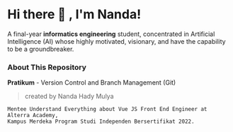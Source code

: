 # Hi there 🙌 , I'm Nanda!

A final-year **informatics engineering** student, concentrated in Artificial Intelligence (AI) whose highly motivated, visionary, and have the capability to be a groundbreaker.

### About This Repository

**Pratikum** - Version Control and Branch Management (Git)

> created by Nanda Hady Mulya

    Mentee Understand Everything about Vue JS Front End Engineer at Alterra Academy,
    Kampus Merdeka Program Studi Independen Bersertifikat 2022.
